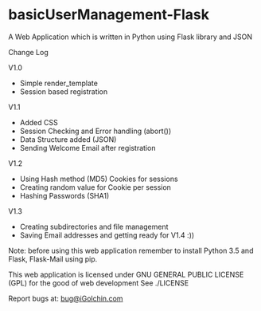 # basicUserManagement-Flask

A Web Application which is written in Python using Flask library and JSON


Change Log

V1.0

- Simple render_template
- Session based registration

V1.1
- Added CSS
- Session Checking and Error handling (abort())
- Data Structure added (JSON)
- Sending Welcome Email after registration

V1.2

- Using Hash method (MD5) Cookies for sessions
- Creating random value for Cookie per session 
- Hashing Passwords (SHA1)

V1.3
- Creating subdirectories and file management
- Saving Email addresses and getting ready for V1.4 :))

Note: before using this web application remember to install Python 3.5 and Flask, Flask-Mail using pip.

This web application is licensed under GNU GENERAL PUBLIC LICENSE (GPL) for the good of web development
See ./LICENSE

Report bugs at: <a href="mailto:bug@iGolchin.com">bug@iGolchin.com</a>
